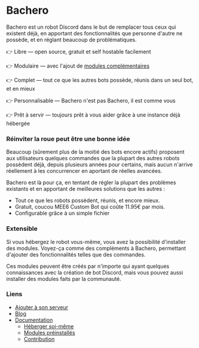 # Bachero

Bachero est un robot Discord dans le but de remplacer tous ceux qui existent déjà, en apportant des fonctionnalités que personne d'autre ne possède, et en réglant beaucoup de problématiques.

👉 Libre — open source, gratuit et self hostable facilement

👉 Modulaire — avec l'ajout de [modules complémentaires](https://bachero.johanstickman.com/docs/preinstalled)

👉 Complet — tout ce que les autres bots possède, réunis dans un seul bot, et en mieux

👉 Personnalisable — Bachero n'est pas Bachero, il est comme vous

👉 Prêt à servir — toujours prêt à vous aider grâce à une instance déjà hébergée

### Réinviter la roue peut être une bonne idée

Beaucoup (sûrement plus de la moitié des bots encore actifs) proposent aux utilisateurs quelques commandes que la plupart des autres robots possèdent déjà, depuis plusieurs années pour certains, mais aucun n'arrive réellement à les concurrencer en aportant de réelles avancées.

Bachero est là pour ça, en tentant de régler la plupart des problèmes existants et en apportant de meilleures solutions que les autres :

* Tout ce que les robots possèdent, réunis, et encore mieux.
* Gratuit, coucou MEE6 Custom Bot qui coûte 11.95€ par mois.
* Configurable grâce à un simple fichier

### Extensible

Si vous hébergez le robot vous-même, vous avez la possibilité d'installer des modules. Voyez-ça comme des compléments à Bachero, permettant d'ajouter des fonctionnalités telles que des commandes.

Ces modules peuvent être créés par n'importe qui ayant quelques connaissances avec la création de bot Discord, mais vous pouvez aussi installer des modules faits par la communauté.

### Liens

* [Ajouter à son serveur](https://discord.com/api/oauth2/authorize?client_id=1004446432863981671&permissions=8&scope=bot%20applications.commands)  
* [Blog](https://bachero.johanstickman.com/blog)  
* [Documentation](https://bachero.johanstickman.com)  
  * [Héberger soi-même](https://bachero.johanstickman.com/docs/intro#h%C3%A9berger-soi-m%C3%AAme)  
  * [Modules préinstallés](https://bachero.johanstickman.com/docs/preinstalled)  
  * [Contribution](https://bachero.johanstickman.com/docs/contribute)  

